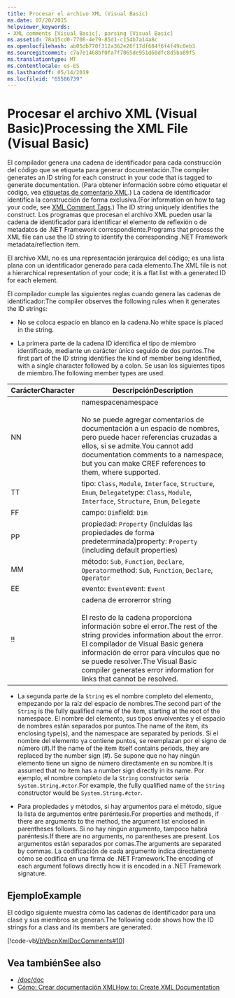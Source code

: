 ```yaml
---
title: Procesar el archivo XML (Visual Basic)
ms.date: 07/20/2015
helpviewer_keywords:
- XML comments [Visual Basic], parsing [Visual Basic]
ms.assetid: 78a15cd0-7708-4e79-85d1-c154b7a14a8c
ms.openlocfilehash: ab05db770f312a362e26f17df684f6f4f49c0eb3
ms.sourcegitcommit: c7a7e1468bf0fa7f7065de951d60dfc8d5ba89f5
ms.translationtype: MT
ms.contentlocale: es-ES
ms.lasthandoff: 05/14/2019
ms.locfileid: "65586739"
---
```

# <a name="processing-the-xml-file-visual-basic"></a><span data-ttu-id="25186-102">Procesar el archivo XML (Visual Basic)</span><span class="sxs-lookup"><span data-stu-id="25186-102">Processing the XML File (Visual Basic)</span></span>
<span data-ttu-id="25186-103">El compilador genera una cadena de identificador para cada construcción del código que se etiqueta para generar documentación.</span><span class="sxs-lookup"><span data-stu-id="25186-103">The compiler generates an ID string for each construct in your code that is tagged to generate documentation.</span></span> <span data-ttu-id="25186-104">(Para obtener información sobre cómo etiquetar el código, vea [etiquetas de comentario XML](../../../visual-basic/language-reference/xmldoc/index.md).) La cadena de identificador identifica la construcción de forma exclusiva.</span><span class="sxs-lookup"><span data-stu-id="25186-104">(For information on how to tag your code, see [XML Comment Tags](../../../visual-basic/language-reference/xmldoc/index.md).) The ID string uniquely identifies the construct.</span></span> <span data-ttu-id="25186-105">Los programas que procesan el archivo XML pueden usar la cadena de identificador para identificar el elemento de reflexión o de metadatos de .NET Framework correspondiente.</span><span class="sxs-lookup"><span data-stu-id="25186-105">Programs that process the XML file can use the ID string to identify the corresponding .NET Framework metadata/reflection item.</span></span>  
  
 <span data-ttu-id="25186-106">El archivo XML no es una representación jerárquica del código; es una lista plana con un identificador generado para cada elemento.</span><span class="sxs-lookup"><span data-stu-id="25186-106">The XML file is not a hierarchical representation of your code; it is a flat list with a generated ID for each element.</span></span>  
  
 <span data-ttu-id="25186-107">El compilador cumple las siguientes reglas cuando genera las cadenas de identificador:</span><span class="sxs-lookup"><span data-stu-id="25186-107">The compiler observes the following rules when it generates the ID strings:</span></span>  
  
- <span data-ttu-id="25186-108">No se coloca espacio en blanco en la cadena.</span><span class="sxs-lookup"><span data-stu-id="25186-108">No white space is placed in the string.</span></span>  
  
- <span data-ttu-id="25186-109">La primera parte de la cadena ID identifica el tipo de miembro identificado, mediante un carácter único seguido de dos puntos.</span><span class="sxs-lookup"><span data-stu-id="25186-109">The first part of the ID string identifies the kind of member being identified, with a single character followed by a colon.</span></span> <span data-ttu-id="25186-110">Se usan los siguientes tipos de miembro.</span><span class="sxs-lookup"><span data-stu-id="25186-110">The following member types are used.</span></span>  
  
|<span data-ttu-id="25186-111">Carácter</span><span class="sxs-lookup"><span data-stu-id="25186-111">Character</span></span>|<span data-ttu-id="25186-112">Descripción</span><span class="sxs-lookup"><span data-stu-id="25186-112">Description</span></span>|  
|---|---|  
|<span data-ttu-id="25186-113">N</span><span class="sxs-lookup"><span data-stu-id="25186-113">N</span></span>|<span data-ttu-id="25186-114">namespace</span><span class="sxs-lookup"><span data-stu-id="25186-114">namespace</span></span><br /><br /> <span data-ttu-id="25186-115">No se puede agregar comentarios de documentación a un espacio de nombres, pero puede hacer referencias cruzadas a ellos, si se admite.</span><span class="sxs-lookup"><span data-stu-id="25186-115">You cannot add documentation comments to a namespace, but you can make CREF references to them, where supported.</span></span>|  
|<span data-ttu-id="25186-116">T</span><span class="sxs-lookup"><span data-stu-id="25186-116">T</span></span>|<span data-ttu-id="25186-117">tipo: `Class`, `Module`, `Interface`, `Structure`, `Enum`, `Delegate`</span><span class="sxs-lookup"><span data-stu-id="25186-117">type: `Class`, `Module`, `Interface`, `Structure`, `Enum`, `Delegate`</span></span>|  
|<span data-ttu-id="25186-118">F</span><span class="sxs-lookup"><span data-stu-id="25186-118">F</span></span>|<span data-ttu-id="25186-119">campo: `Dim`</span><span class="sxs-lookup"><span data-stu-id="25186-119">field: `Dim`</span></span>|  
|<span data-ttu-id="25186-120">P</span><span class="sxs-lookup"><span data-stu-id="25186-120">P</span></span>|<span data-ttu-id="25186-121">propiedad: `Property` (incluidas las propiedades de forma predeterminada)</span><span class="sxs-lookup"><span data-stu-id="25186-121">property: `Property` (including default properties)</span></span>|  
|<span data-ttu-id="25186-122">M</span><span class="sxs-lookup"><span data-stu-id="25186-122">M</span></span>|<span data-ttu-id="25186-123">método: `Sub`, `Function`, `Declare`, `Operator`</span><span class="sxs-lookup"><span data-stu-id="25186-123">method: `Sub`, `Function`, `Declare`, `Operator`</span></span>|  
|<span data-ttu-id="25186-124">E</span><span class="sxs-lookup"><span data-stu-id="25186-124">E</span></span>|<span data-ttu-id="25186-125">evento: `Event`</span><span class="sxs-lookup"><span data-stu-id="25186-125">event: `Event`</span></span>|  
|<span data-ttu-id="25186-126">!</span><span class="sxs-lookup"><span data-stu-id="25186-126">!</span></span>|<span data-ttu-id="25186-127">cadena de error</span><span class="sxs-lookup"><span data-stu-id="25186-127">error string</span></span><br /><br /> <span data-ttu-id="25186-128">El resto de la cadena proporciona información sobre el error.</span><span class="sxs-lookup"><span data-stu-id="25186-128">The rest of the string provides information about the error.</span></span> <span data-ttu-id="25186-129">El compilador de Visual Basic genera información de error para vínculos que no se puede resolver.</span><span class="sxs-lookup"><span data-stu-id="25186-129">The Visual Basic compiler generates error information for links that cannot be resolved.</span></span>|  
  
- <span data-ttu-id="25186-130">La segunda parte de la `String` es el nombre completo del elemento, empezando por la raíz del espacio de nombres.</span><span class="sxs-lookup"><span data-stu-id="25186-130">The second part of the `String` is the fully qualified name of the item, starting at the root of the namespace.</span></span> <span data-ttu-id="25186-131">El nombre del elemento, sus tipos envolventes y el espacio de nombres están separados por puntos.</span><span class="sxs-lookup"><span data-stu-id="25186-131">The name of the item, its enclosing type(s), and the namespace are separated by periods.</span></span> <span data-ttu-id="25186-132">Si el nombre del elemento ya contiene puntos, se reemplazan por el signo de número (#).</span><span class="sxs-lookup"><span data-stu-id="25186-132">If the name of the item itself contains periods, they are replaced by the number sign (#).</span></span> <span data-ttu-id="25186-133">Se supone que no hay ningún elemento tiene un signo de número directamente en su nombre.</span><span class="sxs-lookup"><span data-stu-id="25186-133">It is assumed that no item has a number sign directly in its name.</span></span> <span data-ttu-id="25186-134">Por ejemplo, el nombre completo de la `String` constructor sería `System.String.#ctor`.</span><span class="sxs-lookup"><span data-stu-id="25186-134">For example, the fully qualified name of the `String` constructor would be `System.String.#ctor`.</span></span>  
  
- <span data-ttu-id="25186-135">Para propiedades y métodos, si hay argumentos para el método, sigue la lista de argumentos entre paréntesis.</span><span class="sxs-lookup"><span data-stu-id="25186-135">For properties and methods, if there are arguments to the method, the argument list enclosed in parentheses follows.</span></span> <span data-ttu-id="25186-136">Si no hay ningún argumento, tampoco habrá paréntesis.</span><span class="sxs-lookup"><span data-stu-id="25186-136">If there are no arguments, no parentheses are present.</span></span> <span data-ttu-id="25186-137">Los argumentos están separados por comas.</span><span class="sxs-lookup"><span data-stu-id="25186-137">The arguments are separated by commas.</span></span> <span data-ttu-id="25186-138">La codificación de cada argumento indica directamente cómo se codifica en una firma de .NET Framework.</span><span class="sxs-lookup"><span data-stu-id="25186-138">The encoding of each argument follows directly how it is encoded in a .NET Framework signature.</span></span>  
  
## <a name="example"></a><span data-ttu-id="25186-139">Ejemplo</span><span class="sxs-lookup"><span data-stu-id="25186-139">Example</span></span>  
 <span data-ttu-id="25186-140">El código siguiente muestra cómo las cadenas de identificador para una clase y sus miembros se generan.</span><span class="sxs-lookup"><span data-stu-id="25186-140">The following code shows how the ID strings for a class and its members are generated.</span></span>  
  
 [!code-vb[VbVbcnXmlDocComments#10](~/samples/snippets/visualbasic/VS_Snippets_VBCSharp/VbVbcnXmlDocComments/VB/Class1.vb#10)]  
  
## <a name="see-also"></a><span data-ttu-id="25186-141">Vea también</span><span class="sxs-lookup"><span data-stu-id="25186-141">See also</span></span>

- [<span data-ttu-id="25186-142">/doc</span><span class="sxs-lookup"><span data-stu-id="25186-142">/doc</span></span>](../../../visual-basic/reference/command-line-compiler/doc.md)
- [<span data-ttu-id="25186-143">Cómo: Crear documentación XML</span><span class="sxs-lookup"><span data-stu-id="25186-143">How to: Create XML Documentation</span></span>](../../../visual-basic/programming-guide/program-structure/how-to-create-xml-documentation.md)

